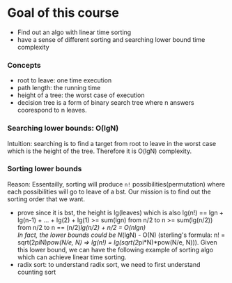 # Goal of this course
- Find out an algo with linear time sorting
- have a sense of different sorting and searching lower bound time complexity

### Concepts
- root to leave: one time execution
- path length: the running time
- height of a tree: the worst case of execution
- decision tree is a form of binary search tree where n answers coorespond to n leaves.

### Searching lower bounds: O(lgN)
Intuition: searching is to find a target from root to leave in the worst case which is the height of the tree. Therefore it is O(lgN) complexity.


### Sorting lower bounds 
Reason: Essentailly, sorting will produce `n!` possibilities(permutation) where each possibilities will go to leave of a bst. Our mission is to find out the sorting order that we want.   
- prove 
since it is bst, the height is lg(leaves) which is also lg(n!) == lgn + lg(n-1) + ... + lg(2) + lg(1) >= sum(lgn) from n/2 to n >= sum(lg(n/2)) from n/2 to n == (n/2)*lg(n/2) + n/2 = O(nlgn)  
In fact, the lower bounds could be N*(lgN) - O(N) (sterling's formula: n! = sqrt(2*pi*N)*pow(N/e, N) => lg(n!) = lg(sqrt(2*pi*N)*pow(N/e, N))). Given this lower bound, we can have the following example of sorting algo which can achieve linear time sorting.
- radix sort: to understand radix sort, we need to first understand counting sort


